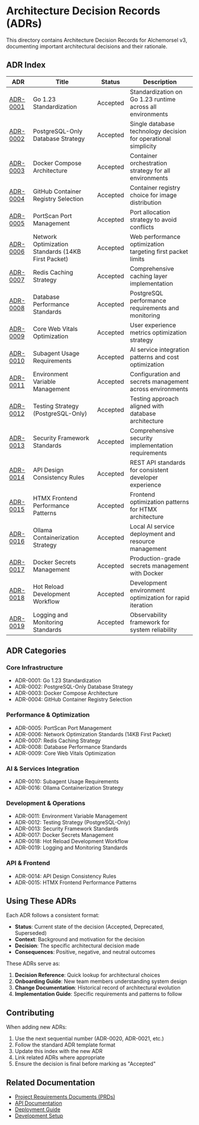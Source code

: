 # Architecture Decision Records (ADRs)

This directory contains Architecture Decision Records for Alchemorsel v3, documenting important architectural decisions and their rationale.

## ADR Index

| ADR | Title | Status | Description |
|-----|-------|--------|-------------|
| [ADR-0001](./ADR-0001-go-1.23-standardization.md) | Go 1.23 Standardization | Accepted | Standardization on Go 1.23 runtime across all environments |
| [ADR-0002](./ADR-0002-postgresql-only-database-strategy.md) | PostgreSQL-Only Database Strategy | Accepted | Single database technology decision for operational simplicity |
| [ADR-0003](./ADR-0003-docker-compose-architecture.md) | Docker Compose Architecture | Accepted | Container orchestration strategy for all environments |
| [ADR-0004](./ADR-0004-github-container-registry-selection.md) | GitHub Container Registry Selection | Accepted | Container registry choice for image distribution |
| [ADR-0005](./ADR-0005-portscan-port-management.md) | PortScan Port Management | Accepted | Port allocation strategy to avoid conflicts |
| [ADR-0006](./ADR-0006-network-optimization-standards.md) | Network Optimization Standards (14KB First Packet) | Accepted | Web performance optimization targeting first packet limits |
| [ADR-0007](./ADR-0007-redis-caching-strategy.md) | Redis Caching Strategy | Accepted | Comprehensive caching layer implementation |
| [ADR-0008](./ADR-0008-database-performance-standards.md) | Database Performance Standards | Accepted | PostgreSQL performance requirements and monitoring |
| [ADR-0009](./ADR-0009-core-web-vitals-optimization.md) | Core Web Vitals Optimization | Accepted | User experience metrics optimization strategy |
| [ADR-0010](./ADR-0010-subagent-usage-requirements.md) | Subagent Usage Requirements | Accepted | AI service integration patterns and cost optimization |
| [ADR-0011](./ADR-0011-environment-variable-management.md) | Environment Variable Management | Accepted | Configuration and secrets management across environments |
| [ADR-0012](./ADR-0012-testing-strategy-postgresql-only.md) | Testing Strategy (PostgreSQL-Only) | Accepted | Testing approach aligned with database architecture |
| [ADR-0013](./ADR-0013-security-framework-standards.md) | Security Framework Standards | Accepted | Comprehensive security implementation requirements |
| [ADR-0014](./ADR-0014-api-design-consistency-rules.md) | API Design Consistency Rules | Accepted | REST API standards for consistent developer experience |
| [ADR-0015](./ADR-0015-htmx-frontend-performance-patterns.md) | HTMX Frontend Performance Patterns | Accepted | Frontend optimization patterns for HTMX architecture |
| [ADR-0016](./ADR-0016-ollama-containerization-strategy.md) | Ollama Containerization Strategy | Accepted | Local AI service deployment and resource management |
| [ADR-0017](./ADR-0017-docker-secrets-management.md) | Docker Secrets Management | Accepted | Production-grade secrets management with Docker |
| [ADR-0018](./ADR-0018-hot-reload-development-workflow.md) | Hot Reload Development Workflow | Accepted | Development environment optimization for rapid iteration |
| [ADR-0019](./ADR-0019-logging-monitoring-standards.md) | Logging and Monitoring Standards | Accepted | Observability framework for system reliability |

## ADR Categories

### Core Infrastructure
- ADR-0001: Go 1.23 Standardization
- ADR-0002: PostgreSQL-Only Database Strategy
- ADR-0003: Docker Compose Architecture
- ADR-0004: GitHub Container Registry Selection

### Performance & Optimization
- ADR-0005: PortScan Port Management
- ADR-0006: Network Optimization Standards (14KB First Packet)
- ADR-0007: Redis Caching Strategy
- ADR-0008: Database Performance Standards
- ADR-0009: Core Web Vitals Optimization

### AI & Services Integration
- ADR-0010: Subagent Usage Requirements
- ADR-0016: Ollama Containerization Strategy

### Development & Operations
- ADR-0011: Environment Variable Management
- ADR-0012: Testing Strategy (PostgreSQL-Only)
- ADR-0013: Security Framework Standards
- ADR-0017: Docker Secrets Management
- ADR-0018: Hot Reload Development Workflow
- ADR-0019: Logging and Monitoring Standards

### API & Frontend
- ADR-0014: API Design Consistency Rules
- ADR-0015: HTMX Frontend Performance Patterns

## Using These ADRs

Each ADR follows a consistent format:
- **Status**: Current state of the decision (Accepted, Deprecated, Superseded)
- **Context**: Background and motivation for the decision
- **Decision**: The specific architectural decision made
- **Consequences**: Positive, negative, and neutral outcomes

These ADRs serve as:
1. **Decision Reference**: Quick lookup for architectural choices
2. **Onboarding Guide**: New team members understanding system design
3. **Change Documentation**: Historical record of architectural evolution
4. **Implementation Guide**: Specific requirements and patterns to follow

## Contributing

When adding new ADRs:
1. Use the next sequential number (ADR-0020, ADR-0021, etc.)
2. Follow the standard ADR template format
3. Update this index with the new ADR
4. Link related ADRs where appropriate
5. Ensure the decision is final before marking as "Accepted"

## Related Documentation

- [Project Requirements Documents (PRDs)](../requirements/)
- [API Documentation](../../api/)
- [Deployment Guide](../../deployment/)
- [Development Setup](../../development/)